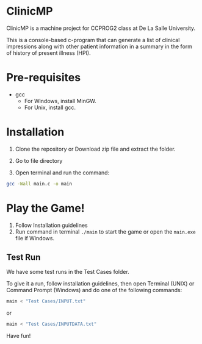 # ClinicMP
ClinicMP is a machine project for CCPROG2 class at De La Salle University.

This is a console-based c-program that can generate a list of clinical impressions along with other patient information in a summary in the form of history of present illness (HPI).

# Pre-requisites
- gcc
    - For Windows, install MinGW.
    - For Unix, install gcc.

# Installation
1. Clone the repository or Download zip file and extract the folder.

2. Go to file directory

3. Open terminal and run the command:
```bash
gcc -Wall main.c -o main
```

# Play the Game!
1. Follow Installation guidelines
2. Run command in terminal `./main` to start the game or open the `main.exe` file if Windows.

## Test Run
We have some test runs in the Test Cases folder.

To give it a run, follow installation guidelines, then open Terminal (UNIX) or Command Prompt (Windows) and do one of the following commands:

```bash
main < "Test Cases/INPUT.txt"
```
or
```bash
main < "Test Cases/INPUTDATA.txt"
```


Have fun!
